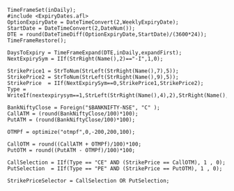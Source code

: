     TimeFrameSet(inDaily);
    #include <ExpiryDates.afl>  
    OptionExpiryDate = DateTimeConvert(2,WeeklyExpiryDate);
    StartDate = DateTimeConvert(2,DateNum());
    DTE = round(DateTimeDiff(OptionExpiryDate,StartDate)/(3600*24));
    TimeFrameRestore();

    DaysToExpiry = TimeFrameExpand(DTE,inDaily,expandFirst);
    NextExpirySym = IIf(StrRight(Name(),2)=="-I",1,0);

    StrikePrice1 = StrToNum(StrLeft(StrRight(Name(),7),5));
    StrikePrice2 = StrToNum(StrLeft(StrRight(Name(),9),5));
    StrikePrice  = IIf(NextExpirySym==0,StrikePrice1,StrikePrice2);  
    Type = WriteIf(nextexpirysym==1,StrLeft(StrRight(Name(),4),2),StrRight(Name(),2));

    BankNiftyClose = Foreign("$BANKNIFTY-NSE", "C" );
    CallATM = (round(BankNiftyClose/100)*100);
    PutATM = (round(BankNiftyClose/100)*100);

    OTMPf = optimize("otmpf",0,-200,200,100);

    CallOTM = round((CallATM + OTMPf)/100)*100;
    PutOTM = round((PutATM - OTMPf)/100)*100;

    CallSelection = IIf(Type == "CE" AND (StrikePrice == CallOTM), 1 , 0);
    PutSelection  = IIf(Type == "PE" AND (StrikePrice == PutOTM), 1 , 0);

    StrikePriceSelector = CallSelection OR PutSelection;

